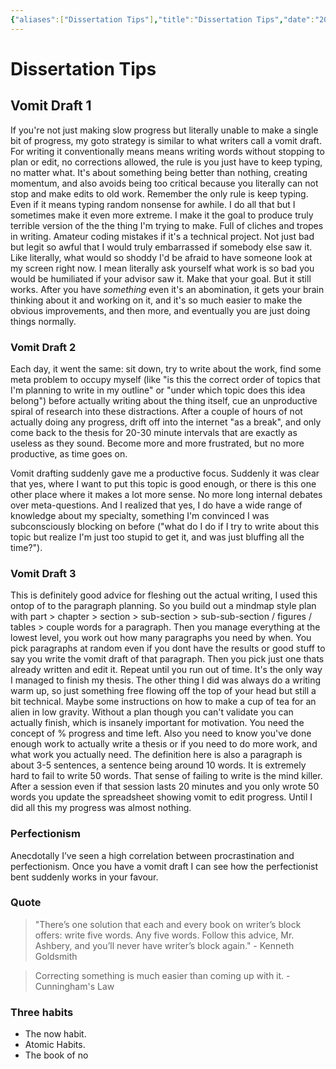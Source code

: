 ```yaml
---
{"aliases":["Dissertation Tips"],"title":"Dissertation Tips","date":"2023-01-21","tags":["tag1","tag"],"dg-publish":true,"permalink":"/academia/dissertation-tips/","dgPassFrontmatter":true}
---
```



# Dissertation Tips

## Vomit Draft 1

If you're not just making slow progress but literally unable to make a single bit of progress, my goto strategy is similar to what writers call a vomit draft.
For writing it conventionally means means writing words without stopping to plan or edit, no corrections allowed, the rule is you just have to keep typing, no matter what. It's about something being better than nothing, creating momentum, and also avoids being too critical because you literally can not stop and make edits to old work.
Remember the only rule is keep typing. Even if it means typing random nonsense for awhile.
I do all that but I sometimes make it even more extreme. I make it the goal to produce truly terrible version of the the thing I'm trying to make. Full of cliches and tropes in writing. Amateur coding mistakes if it's a technical project. Not just bad but legit so awful that I would truly embarrassed if somebody else saw it. Like literally, what would so shoddy I'd be afraid to have someone look at my screen right now. I mean literally ask yourself what work is so bad you would be humiliated if your advisor saw it. Make that your goal.
But it still works. After you have _something_ even it's an abomination, it gets your brain thinking about it and working on it, and it's so much easier to make the obvious improvements, and then more, and eventually you are just doing things normally.

### Vomit Draft 2

Each day, it went the same: sit down, try to write about the work, find some meta problem to occupy myself (like "is this the correct order of topics that I'm planning to write in my outline" or "under which topic does this idea belong") before actually writing about the thing itself, cue an unproductive spiral of research into these distractions. After a couple of hours of not actually doing any progress, drift off into the internet "as a break", and only come back to the thesis for 20-30 minute intervals that are exactly as useless as they sound. Become more and more frustrated, but no more productive, as time goes on.

Vomit drafting suddenly gave me a productive focus. Suddenly it was clear that yes, where I want to put this topic is good enough, or there is this one other place where it makes a lot more sense. No more long internal debates over meta-questions. And I realized that yes, I do have a wide range of knowledge about my specialty, something I'm convinced I was subconsciously blocking on before ("what do I do if I try to write about this topic but realize I'm just too stupid to get it, and was just bluffing all the time?").

### Vomit Draft 3

This is definitely good advice for fleshing out the actual writing, I used this ontop of to the paragraph planning. So you build out a mindmap style plan with part > chapter > section > sub-section > sub-sub-section / figures / tables > couple words for a paragraph. Then you manage everything at the lowest level, you work out how many paragraphs you need by when. You pick paragraphs at random even if you dont have the results or good stuff to say you write the vomit draft of that paragraph. Then you pick just one thats already written and edit it. Repeat until you run out of time. It's the only way I managed to finish my thesis. The other thing I did was always do a writing warm up, so just something free flowing off the top of your head but still a bit technical. Maybe some instructions on how to make a cup of tea for an alien in low gravity. Without a plan though you can't validate you can actually finish, which is insanely important for motivation. You need the concept of % progress and time left. Also you need to know you've done enough work to actually write a thesis or if you need to do more work, and what work you actually need. The definition here is also a paragraph is about 3-5 sentences, a sentence being around 10 words. It is extremely hard to fail to write 50 words. That sense of failing to write is the mind killer. After a session even if that session lasts 20 minutes and you only wrote 50 words you update the spreadsheet showing vomit to edit progress. Until I did all this my progress was almost nothing.

### Perfectionism

Anecdotally I’ve seen a high correlation between procrastination and perfectionism. Once you have a vomit draft I can see how the perfectionist bent suddenly works in your favour.

### Quote

> "There’s one solution that each and every book on writer’s block offers: write five words. Any five words. Follow this advice, Mr. Ashbery, and you’ll never have writer’s block again." - Kenneth Goldsmith

> Correcting something is much easier than coming up with it. - Cunningham's Law

### Three habits

- The now habit.
- Atomic Habits.
- The book of no
